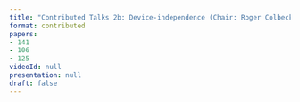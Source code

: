 ```yaml
---
title: "Contributed Talks 2b: Device-independence (Chair: Roger Colbeck)"
format: contributed
papers:
- 141
- 106
- 125
videoId: null
presentation: null
draft: false
---
```

